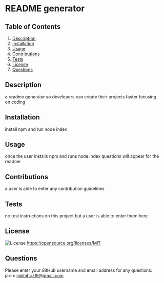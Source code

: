 # README generator
  ## Table of Contents
  1. [Description](#description)
  2. [Installation](#installation)
  3. [Usage](#usage)
  4. [Contributions](#contributions)
  5. [Tests](#tests)
  6. [License](#license)
  7. [Questions](#questions)

  ## Description
  a readme generator so developers can create their projects faster focusing on coding

  ## Installation
  install npm and run node index

  ## Usage
  once the user installs npm and runs node index questions will appear for the readme

  ## Contributions
  a user is able to enter any contribution guidelines

  ## Tests
  no test instructions on this project but a user is able to enter them here

  ## License
  ![License](https://img.shields.io/badge/License-MIT-yellow.svg)
  https://opensource.org/licenses/MIT


  ## Questions
  Please enter your GitHub username and email address for any questions:
  jax-o
  jjmlmhc.09@gmail.com

